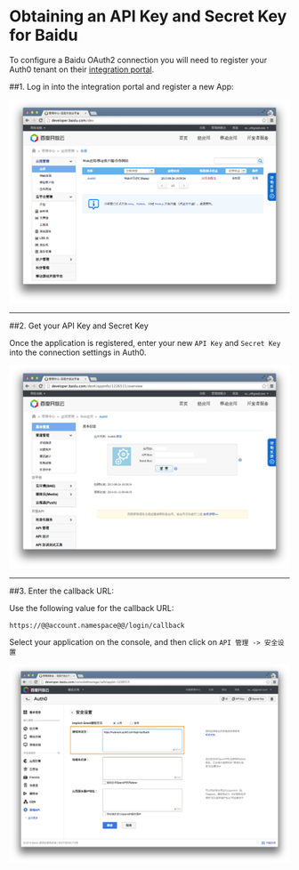# Obtaining an API Key and Secret Key for Baidu

To configure a Baidu OAuth2 connection you will need to register your Auth0 tenant on their [integration portal](https://developer.baidu.com/dev).

##1. Log in into the integration portal and register a new App:

![](../media/articles/baidu-register-1.png)

---

##2. Get your API Key and Secret Key

Once the application is registered, enter your new `API Key` and `Secret Key` into the connection settings in Auth0.

![](../media/articles/baidu-register-2.png)

---

##3. Enter the callback URL:

Use the following value for the callback URL:

	https://@@account.namespace@@/login/callback

Select your application on the console, and then click on `API 管理 -> 安全设置`

![](../media/articles/baidu-register-3.png)

